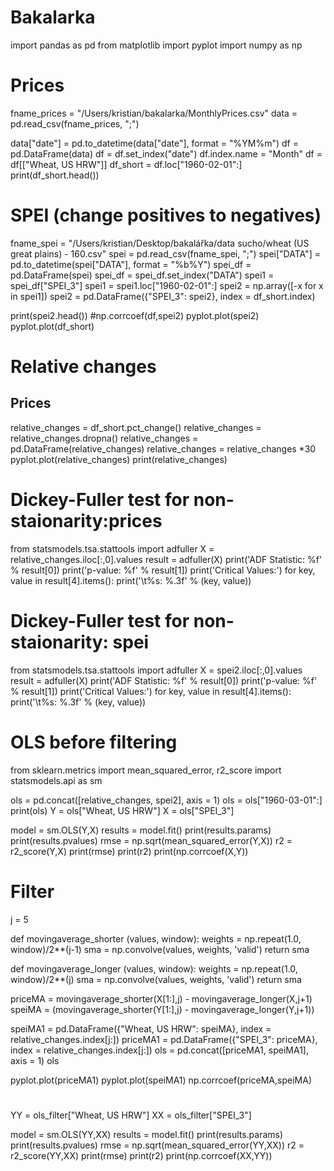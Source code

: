 # Bakalarka

import pandas as pd
from matplotlib import pyplot
import numpy as np

# Prices 

fname_prices = "/Users/kristian/bakalarka/MonthlyPrices.csv"
data = pd.read_csv(fname_prices, ";")

data["date"] = pd.to_datetime(data["date"], format = "%YM%m")
df = pd.DataFrame(data)
df = df.set_index("date")
df.index.name = "Month"
df = df[["Wheat, US HRW"]]
df_short = df.loc["1960-02-01":]
print(df_short.head())

# SPEI (change positives to negatives)

fname_spei = "/Users/kristian/Desktop/bakalářka/data sucho/wheat (US great plains)  - 160.csv"
spei = pd.read_csv(fname_spei, ";")
spei["DATA"] = pd.to_datetime(spei["DATA"], format = "%b%Y")
spei_df = pd.DataFrame(spei)
spei_df = spei_df.set_index("DATA")
spei1 = spei_df["SPEI_3"]
spei1 = spei1.loc["1960-02-01":]
spei2 = np.array([-x for x in spei1])
spei2 = pd.DataFrame({"SPEI_3": spei2}, index = df_short.index)

print(spei2.head())
#np.corrcoef(df,spei2)
pyplot.plot(spei2)
pyplot.plot(df_short)


# Relative changes
## Prices 

relative_changes = df_short.pct_change()
relative_changes = relative_changes.dropna()
relative_changes = pd.DataFrame(relative_changes)
relative_changes = relative_changes *30
pyplot.plot(relative_changes)
print(relative_changes)

# Dickey-Fuller test for non-staionarity:prices
from statsmodels.tsa.stattools import adfuller
X = relative_changes.iloc[:,0].values
result = adfuller(X)
print('ADF Statistic: %f' % result[0])
print('p-value: %f' % result[1])
print('Critical Values:')
for key, value in result[4].items():
    print('\t%s: %.3f' % (key, value))
    
# Dickey-Fuller test for non-staionarity: spei
from statsmodels.tsa.stattools import adfuller
X = spei2.iloc[:,0].values
result = adfuller(X)
print('ADF Statistic: %f' % result[0])
print('p-value: %f' % result[1])
print('Critical Values:')
for key, value in result[4].items():
    print('\t%s: %.3f' % (key, value))                   

# OLS before filtering

from sklearn.metrics import mean_squared_error, r2_score
import statsmodels.api as sm

ols = pd.concat([relative_changes, spei2], axis = 1)
ols = ols["1960-03-01":]
print(ols)
Y = ols["Wheat, US HRW"] 
X = ols["SPEI_3"]

model = sm.OLS(Y,X)
results = model.fit()
print(results.params)
print(results.pvalues)
rmse = np.sqrt(mean_squared_error(Y,X))
r2 = r2_score(Y,X)
print(rmse)
print(r2)
print(np.corrcoef(X,Y))

# Filter
j = 5

def movingaverage_shorter (values, window):
    weights = np.repeat(1.0, window)/2**(j-1)
    sma = np.convolve(values, weights, 'valid')
    return sma

def movingaverage_longer (values, window):
    weights = np.repeat(1.0, window)/2**(j)
    sma = np.convolve(values, weights, 'valid')
    return sma

priceMA = movingaverage_shorter(X[1:],j) - movingaverage_longer(X,j+1)
speiMA = (movingaverage_shorter(Y[1:],j) - movingaverage_longer(Y,j+1))

speiMA1 = pd.DataFrame({"Wheat, US HRW": speiMA}, index = relative_changes.index[j:])
priceMA1 = pd.DataFrame({"SPEI_3": priceMA}, index = relative_changes.index[j:])
ols = pd.concat([priceMA1, speiMA1], axis = 1)
ols

pyplot.plot(priceMA1)
pyplot.plot(speiMA1)
np.corrcoef(priceMA,speiMA)

# 

YY = ols_filter["Wheat, US HRW"]
XX = ols_filter["SPEI_3"]

model = sm.OLS(YY,XX)
results = model.fit()
print(results.params)
print(results.pvalues)
rmse = np.sqrt(mean_squared_error(YY,XX))
r2 = r2_score(YY,XX)
print(rmse)
print(r2)
print(np.corrcoef(XX,YY))
